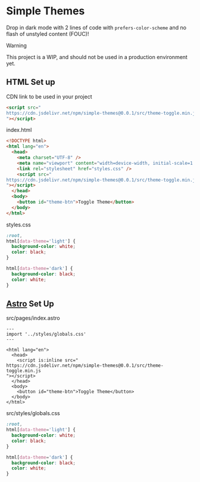 # Simple Themes

Drop in dark mode with 2 lines of code with `prefers-color-scheme` and no flash of unstyled content (FOUC)!

> [!WARNING]
> This project is a WIP, and should not be used in a production environment yet.

## HTML Set up

CDN link to be used in your project

```html
<script src="
https://cdn.jsdelivr.net/npm/simple-themes@0.0.1/src/theme-toggle.min.js
"></script>
```

index.html
```html
<!DOCTYPE html>
<html lang="en">
  <head>
    <meta charset="UTF-8" />
    <meta name="viewport" content="width=device-width, initial-scale=1.0" />
    <link rel="stylesheet" href="styles.css" />
    <script src="
https://cdn.jsdelivr.net/npm/simple-themes@0.0.1/src/theme-toggle.min.js
"></script>
  </head>
  <body>
    <button id="theme-btn">Toggle Theme</button>
  </body>
</html>
```

styles.css
```css
:root,
html[data-theme='light'] {
  background-color: white;
  color: black;
}

html[data-theme='dark'] {
  background-color: black;
  color: white;
}
```

## [Astro](https://github.com/withastro/astro) Set Up

src/pages/index.astro
```astro
---
import '../styles/globals.css'
---

<html lang="en">
  <head>
    <script is:inline src="
https://cdn.jsdelivr.net/npm/simple-themes@0.0.1/src/theme-toggle.min.js
"></script>
  </head>
  <body>
    <button id="theme-btn">Toggle Theme</button>
  </body>
</html>
```

src/styles/globals.css
```css
:root,
html[data-theme='light'] {
  background-color: white;
  color: black;
}

html[data-theme='dark'] {
  background-color: black;
  color: white;
}
```
